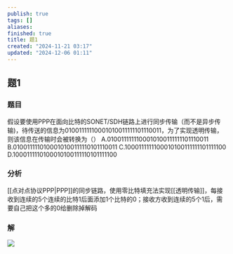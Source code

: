 ```yaml
---
publish: true
tags: []
aliases: 
finished: true
title: 题1
created: "2024-11-21 03:17"
updated: "2024-12-06 01:11"
---
```

## 题1
### 题目
假设要使用PPP在面向比特的SONET/SDH链路上进行同步传输（而不是异步传输)，待传送的信息为01001111110001010011111101110011，为了实现透明传输，则该信息在传输时会被转换为（）
A.0100111111100010100111111101110011
B.0100111110100010100111110101110011
C.1000111111100010100111111101111100
D.1000111110100010100111110101111100
### 分析
[[点对点协议PPP|PPP]]的同步链路，使用零比特填充法实现[[透明传输]]，每接收到连续的5个连续的比特1后面添加1个比特的0；接收方收到连续的5个1后，需要自己把这个多的0给删除掉解码
### 解
![](https://img.hwenyi.live/202411221627091.webp)
